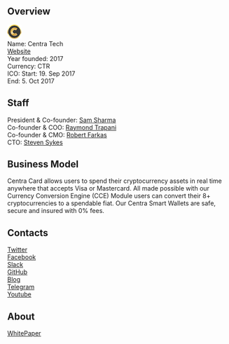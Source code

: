 ## Overview
![logo](../projects/logo/centra_tech.png)  
Name: Centra Tech  
[Website](https://www.centra.tech/)  
Year founded: 2017  
Currency: CTR  
ICO: Start: 19. Sep 2017  
End: 5. Oct 2017
## Staff
President & Co-founder: [Sam Sharma](../people/sam_sharma.md)  
Co-founder & COO: [Raymond Trapani](../people/raymond_trapani.md)  
Co-founder & CMO: [Robert Farkas](../people/robert_farkas.md)  
CTO: [Steven Sykes](../people/steven_sykes.md)
## Business Model
Centra Card allows users to spend their cryptocurrency assets in real time anywhere that accepts Visa or Mastercard. All made possible with our Currency Conversion Engine (CCE) Module users can convert their 8+ cryptocurrencies to a spendable fiat. Our Centra Smart Wallets are safe, secure and insured with 0% fees.
## Contacts  
[Twitter](https://twitter.com/Centra_Card)    
[Facebook](https://www.facebook.com/CentraCard)  
[Slack](http://www.centra.tech/centra-slack/)  
[GitHub](https://github.com/CentraTech/smart-contract)  
[Blog](https://medium.com/@Centra)  
[Telegram](https://t.me/centratech)  
[Youtube](https://www.youtube.com/CentraTech)
## About  
[WhitePaper](https://www.centra.tech/CentraWhitepaper.pdf)  
